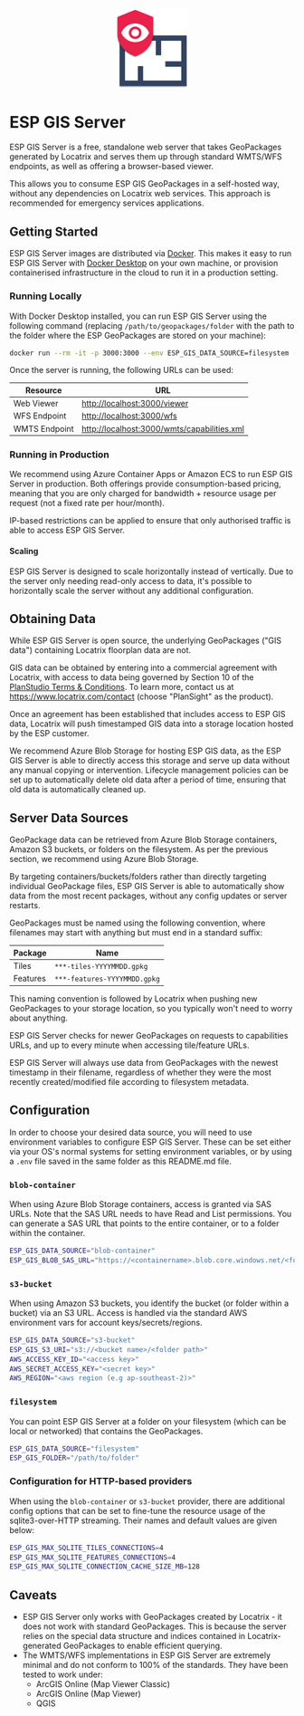 <p align="center">
  <img src="./docs/media/esp-logo.png" width="128" title="ESP Icon">
</p>

# ESP GIS Server
ESP GIS Server is a free, standalone web server that takes GeoPackages generated by Locatrix and serves them up through standard WMTS/WFS endpoints, as well as offering a browser-based viewer.

This allows you to consume ESP GIS GeoPackages in a self-hosted way, without any dependencies on Locatrix web services. This approach is recommended for emergency services applications.

## Getting Started
ESP GIS Server images are distributed via [Docker](https://hub.docker.com/r/locatrix/plansight-gis-server). This makes it easy to run ESP GIS Server with [Docker Desktop](https://www.docker.com/products/docker-desktop/) on your own machine, or provision containerised infrastructure in the cloud to run it in a production setting.

### Running Locally
With Docker Desktop installed, you can run ESP GIS Server using the following command (replacing `/path/to/geopackages/folder` with the path to the folder where the ESP GeoPackages are stored on your machine):

```bash
docker run --rm -it -p 3000:3000 --env ESP_GIS_DATA_SOURCE=filesystem --env ESP_GIS_FOLDER=/gpkgs -v /path/to/geopackages/folder:/gpkgs locatrix/plansight-gis-server
```

Once the server is running, the following URLs can be used:

| Resource | URL |
|----------|-----|
| Web Viewer | [http://localhost:3000/viewer](http://localhost:3000/viewer) |
| WFS Endpoint | [http://localhost:3000/wfs](http://localhost:3000/wfs) |
| WMTS Endpoint | [http://localhost:3000/wmts/capabilities.xml](http://localhost:3000/wmts/capabilities.xml) |


### Running in Production
We recommend using Azure Container Apps or Amazon ECS to run ESP GIS Server in production. Both offerings provide consumption-based pricing, meaning that you are only charged for bandwidth + resource usage per request (not a fixed rate per hour/month).

IP-based restrictions can be applied to ensure that only authorised traffic is able to access ESP GIS Server.

#### Scaling
ESP GIS Server is designed to scale horizontally instead of vertically. Due to the server only needing read-only access to data, it's possible to horizontally scale the server without any additional configuration.

## Obtaining Data
While ESP GIS Server is open source, the underlying GeoPackages ("GIS data") containing Locatrix floorplan data are not.

GIS data can be obtained by entering into a commercial agreement with Locatrix, with access to data being governed by Section 10 of the [PlanStudio Terms & Conditions](https://www.locatrix.com/legal/planstudio-terms-conditions). To learn more, contact us at https://www.locatrix.com/contact (choose "PlanSight" as the product).

Once an agreement has been established that includes access to ESP GIS data, Locatrix will push timestamped GIS data into a storage location hosted by the ESP customer.

We recommend Azure Blob Storage for hosting ESP GIS data, as the ESP GIS Server is able to directly access this storage and serve up data without any manual copying or intervention. Lifecycle management policies can be set up to automatically delete old data after a period of time, ensuring that old data is automatically cleaned up.

## Server Data Sources
GeoPackage data can be retrieved from Azure Blob Storage containers, Amazon S3 buckets, or folders on the filesystem. As per the previous section, we recommend using Azure Blob Storage.

By targeting containers/buckets/folders rather than directly targeting individual GeoPackage files, ESP GIS Server is able to automatically show data from the most recent packages, without any config updates or server restarts.

GeoPackages must be named using the following convention, where filenames may start with anything but must end in a standard suffix:

| Package  | Name                         |
|----------|------------------------------|
| Tiles    | `***-tiles-YYYYMMDD.gpkg`    |
| Features | `***-features-YYYYMMDD.gpkg` |

This naming convention is followed by Locatrix when pushing new GeoPackages to your storage location, so you typically won't need to worry about anything.

ESP GIS Server checks for newer GeoPackages on requests to capabilities URLs, and up to every minute when accessing tile/feature URLs.

ESP GIS Server will always use data from GeoPackages with the newest timestamp in their filename, regardless of whether they were the most recently created/modified file according to filesystem metadata.

## Configuration
In order to choose your desired data source, you will need to use environment variables to configure ESP GIS Server. These can be set either via your OS's normal systems for setting environment variables, or by using a `.env` file saved in the same folder as this README.md file.

### `blob-container`
When using Azure Blob Storage containers, access is granted via SAS URLs. Note that the SAS URL needs to have Read and List permissions. You can generate a SAS URL that points to the entire container, or to a folder within the container.

```bash
ESP_GIS_DATA_SOURCE="blob-container"
ESP_GIS_BLOB_SAS_URL="https://<containername>.blob.core.windows.net/<folder path>?<sas signature>
```

### `s3-bucket`
When using Amazon S3 buckets, you identify the bucket (or folder within a bucket) via an S3 URL. Access is handled via the standard AWS environment vars for account keys/secrets/regions.

```bash
ESP_GIS_DATA_SOURCE="s3-bucket"
ESP_GIS_S3_URI="s3://<bucket name>/<folder path>"
AWS_ACCESS_KEY_ID="<access key>"
AWS_SECRET_ACCESS_KEY="<secret key>"
AWS_REGION="<aws region (e.g ap-southeast-2)>"
```


### `filesystem`
You can point ESP GIS Server at a folder on your filesystem (which can be local or networked) that contains the GeoPackages.

```bash
ESP_GIS_DATA_SOURCE="filesystem"
ESP_GIS_FOLDER="/path/to/folder"
```

### Configuration for HTTP-based providers
When using the `blob-container` or `s3-bucket` provider, there are additional config options that can be set to fine-tune the resource usage of the sqlite3-over-HTTP streaming. Their names and default values are given below:

```bash
ESP_GIS_MAX_SQLITE_TILES_CONNECTIONS=4
ESP_GIS_MAX_SQLITE_FEATURES_CONNECTIONS=4
ESP_GIS_MAX_SQLITE_CONNECTION_CACHE_SIZE_MB=128
```

## Caveats

- ESP GIS Server only works with GeoPackages created by Locatrix - it does not work with standard GeoPackages. This is because the server relies on the special data structure and indices contained in Locatrix-generated GeoPackages to enable efficient querying.
- The WMTS/WFS implementations in ESP GIS Server are extremely minimal and do not conform to 100% of the standards. They have been tested to work under:
    - ArcGIS Online (Map Viewer Classic)
    - ArcGIS Online (Map Viewer)
    - QGIS
